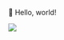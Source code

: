 👋 Hello, world!

<img src="https://img.shields.io/badge/JAVA-007396?
          style=flat&logo=Java&logoColor=white"/>






<!---
NEWmeric/NEWmeric is a ✨ special ✨ repository because its `README.md` (this file) appears on your GitHub profile.
You can click the Preview link to take a look at your changes.
--->
